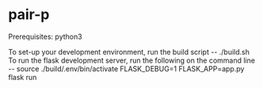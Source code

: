 # pair-p

Prerequisites: python3

To set-up your development environment, run the build script -- ./build.sh
To run the flask development server, run the following on the command line --
source ./build/.env/bin/activate
FLASK_DEBUG=1 FLASK_APP=app.py flask run


